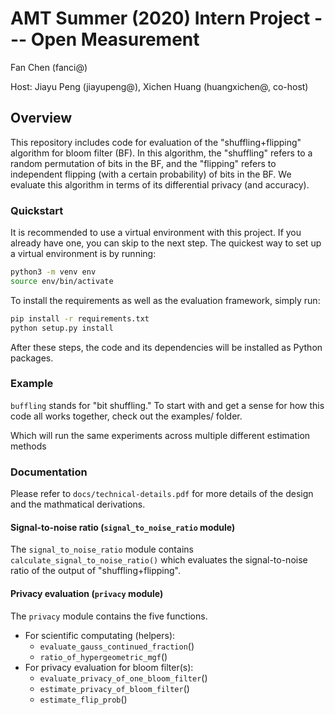 # AMT Summer (2020) Intern Project --- Open Measurement

Fan Chen (fanci@)

Host: Jiayu Peng (jiayupeng@), Xichen Huang (huangxichen@, co-host)

## Overview

This repository includes code for evaluation of the "shuffling+flipping" algorithm for bloom filter (BF). 
In this algorithm, the "shuffling" refers to a random permutation of bits in the BF, and the "flipping" refers to independent flipping (with a certain probability) of bits in the BF. 
We evaluate this algorithm in terms of its differential privacy (and accuracy). 

### Quickstart
It is recommended to use a virtual environment with this project. 
If you already have one, you can skip to the next step.
The quickest way to set up a virtual environment is by running:
```bash
python3 -m venv env
source env/bin/activate
```
To install the requirements as well as the evaluation framework, simply run:
```bash
pip install -r requirements.txt
python setup.py install
```
After these steps, the code and its dependencies will be installed as Python 
packages.

### Example
`buffling` stands for "bit shuffling." 
To start with and get a sense for how this code all works together, check out the examples/ folder.

Which will run the same experiments across multiple different estimation methods

### Documentation 

Please refer to `docs/technical-details.pdf` for more details of the design and the mathmatical derivations. 

#### Signal-to-noise ratio (`signal_to_noise_ratio` module)
The `signal_to_noise_ratio` module contains `calculate_signal_to_noise_ratio()` which evaluates the signal-to-noise ratio of the output of "shuffling+flipping".

#### Privacy evaluation (`privacy` module)

The `privacy` module contains the five functions.

* For scientific computating (helpers): 
  * `evaluate_gauss_continued_fraction`()  
  * `ratio_of_hypergeometric_mgf`()
* For privacy evaluation for bloom filter(s):
  * `evaluate_privacy_of_one_bloom_filter`()
  * `estimate_privacy_of_bloom_filter`() 
  * `estimate_flip_prob`() 